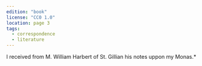 ```yaml
---
edition: "book"
license: "CC0 1.0"
location: page 3
tags:
  - correspondence
  - literature
---
```

I received from M. William
Harbert of St. Gillian his notes uppon my Monas.*
